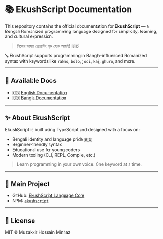 # 📚 EkushScript Documentation

This repository contains the official documentation for **EkushScript** — a Bengali Romanized programming language designed for simplicity, learning, and cultural expression.

> নিজের ভাষায় প্রোগ্রামিং শুরু হোক আজই! 🇧🇩

🔤 EkushScript supports programming in Bangla-influenced Romanized syntax with keywords like `rakho`, `bolo`, `jodi`, `kaj`, `ghuro`, and more.

---

## 📁 Available Docs

- 🇺🇸 [English Documentation](docs/en.md)
- 🇧🇩 [Bangla Documentation](docs/bn.md)

---

## ✨ About EkushScript

EkushScript is built using TypeScript and designed with a focus on:

- Bengali identity and language pride 🇧🇩
- Beginner-friendly syntax
- Educational use for young coders
- Modern tooling (CLI, REPL, Compile, etc.)

> Learn programming in your own voice. One keyword at a time.

---

## 🔗 Main Project

- GitHub: [EkushScript Language Core](https://github.com/MuzakkirHossainMinhaz/ekushscript)
- NPM: [`ekushscript`](https://www.npmjs.com/package/ekushscript)

---

## 📜 License

MIT © Muzakkir Hossain Minhaz
